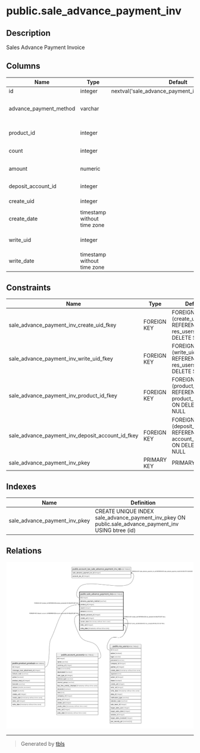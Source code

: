 # public.sale_advance_payment_inv

## Description

Sales Advance Payment Invoice

## Columns

| Name | Type | Default | Nullable | Children | Parents | Comment |
| ---- | ---- | ------- | -------- | -------- | ------- | ------- |
| id | integer | nextval('sale_advance_payment_inv_id_seq'::regclass) | false | [public.account_tax_sale_advance_payment_inv_rel](public.account_tax_sale_advance_payment_inv_rel.md) |  |  |
| advance_payment_method | varchar |  | false |  |  | What do you want to invoice? |
| product_id | integer |  | true |  | [public.product_product](public.product_product.md) | Down Payment Product |
| count | integer |  | true |  |  | Order Count |
| amount | numeric |  | true |  |  | Down Payment Amount |
| deposit_account_id | integer |  | true |  | [public.account_account](public.account_account.md) | Income Account |
| create_uid | integer |  | true |  | [public.res_users](public.res_users.md) | Created by |
| create_date | timestamp without time zone |  | true |  |  | Created on |
| write_uid | integer |  | true |  | [public.res_users](public.res_users.md) | Last Updated by |
| write_date | timestamp without time zone |  | true |  |  | Last Updated on |

## Constraints

| Name | Type | Definition |
| ---- | ---- | ---------- |
| sale_advance_payment_inv_create_uid_fkey | FOREIGN KEY | FOREIGN KEY (create_uid) REFERENCES res_users(id) ON DELETE SET NULL |
| sale_advance_payment_inv_write_uid_fkey | FOREIGN KEY | FOREIGN KEY (write_uid) REFERENCES res_users(id) ON DELETE SET NULL |
| sale_advance_payment_inv_product_id_fkey | FOREIGN KEY | FOREIGN KEY (product_id) REFERENCES product_product(id) ON DELETE SET NULL |
| sale_advance_payment_inv_deposit_account_id_fkey | FOREIGN KEY | FOREIGN KEY (deposit_account_id) REFERENCES account_account(id) ON DELETE SET NULL |
| sale_advance_payment_inv_pkey | PRIMARY KEY | PRIMARY KEY (id) |

## Indexes

| Name | Definition |
| ---- | ---------- |
| sale_advance_payment_inv_pkey | CREATE UNIQUE INDEX sale_advance_payment_inv_pkey ON public.sale_advance_payment_inv USING btree (id) |

## Relations

![er](public.sale_advance_payment_inv.svg)

---

> Generated by [tbls](https://github.com/k1LoW/tbls)
